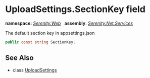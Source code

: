 # UploadSettings.SectionKey field
**namespace:** *[Serenity.Web](../../README.md#serenity.web-namespace)*   **assembly**: *[Serenity.Net.Services](../../README.md)*

The default section key in appsettings.json

```csharp
public const string SectionKey;
```

## See Also

* class [UploadSettings](../UploadSettings.md)